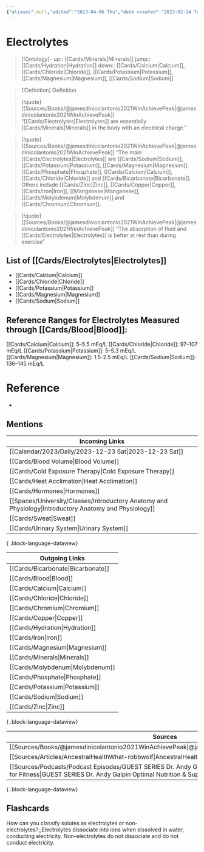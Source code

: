 ```yaml
---
{"aliases":null,"edited":"2023-04-06 Thu","date created":"2023-02-14 Tue","dg-publish":true,"permalink":"/cards/electrolytes/","dgPassFrontmatter":true}
---
```


# Electrolytes

> [!Ontology]-
> up:: [[Cards/Minerals\|Minerals]]
> jump:: [[Cards/Hydration\|Hydration]]
> down:: [[Cards/Calcium\|Calcium]], [[Cards/Chloride\|Chloride]], [[Cards/Potassium\|Potassium]], [[Cards/Magnesium\|Magnesium]], [[Cards/Sodium\|Sodium]]

> [!Definition] Definition

> [!quote] [[Sources/Books/@jamesdinicolantonio2021WinAchievePeak\|@jamesdinicolantonio2021WinAchievePeak]]
> “[[Cards/Electrolytes\|Electrolytes]] are essentially [[Cards/Minerals\|Minerals]] in the body with an electrical charge.”

> [!quote] [[Sources/Books/@jamesdinicolantonio2021WinAchievePeak\|@jamesdinicolantonio2021WinAchievePeak]]
> “The main [[Cards/Electrolytes\|Electrolytes]] are [[Cards/Sodium\|Sodium]], [[Cards/Potassium\|Potassium]], [[Cards/Magnesium\|Magnesium]], [[Cards/Phosphate\|Phosphate]], [[Cards/Calcium\|Calcium]], [[Cards/Chloride\|Chloride]] and [[Cards/Bicarbonate\|Bicarbonate]]. Others include [[Cards/Zinc\|Zinc]], [[Cards/Copper\|Copper]], [[Cards/Iron\|Iron]], [[Manganese\|Manganese]], [[Cards/Molybdenum\|Molybdenum]] and [[Cards/Chromium\|Chromium]]. 

> [!quote] [[Sources/Books/@jamesdinicolantonio2021WinAchievePeak\|@jamesdinicolantonio2021WinAchievePeak]]
> “The  absorption  of  fluid  and  [[Cards/Electrolytes\|Electrolytes]]  is  better  at rest  than  during  exercise”

## List of [[Cards/Electrolytes\|Electrolytes]]

- [[Cards/Calcium\|Calcium]]
- [[Cards/Chloride\|Chloride]]
- [[Cards/Potassium\|Potassium]]
- [[Cards/Magnesium\|Magnesium]]
- [[Cards/Sodium\|Sodium]]

## Reference Ranges for Electrolytes Measured through [[Cards/Blood\|Blood]]:

[[Cards/Calcium\|Calcium]]: 5–5.5 mEq/L
[[Cards/Chloride\|Chloride]]: 97–107 mEq/L
[[Cards/Potassium\|Potassium]]: 5–5.3 mEq/L
[[Cards/Magnesium\|Magnesium]]: 1.5-2.5 mEq/L
[[Cards/Sodium\|Sodium]]: 136–145 mEq/L

# Reference

- 

## Mentions

| Incoming Links                                                                                            |
| --------------------------------------------------------------------------------------------------------- |
| [[Calendar/2023/Daily/2023-12-23 Sat\|2023-12-23 Sat]]                                                 |
| [[Cards/Blood Volume\|Blood Volume]]                                                                   |
| [[Cards/Cold Exposure Therapy\|Cold Exposure Therapy]]                                                 |
| [[Cards/Heat Acclimation\|Heat Acclimation]]                                                           |
| [[Cards/Hormones\|Hormones]]                                                                           |
| [[Spaces/University/Classes/Introductory Anatomy and Physiology\|Introductory Anatomy and Physiology]] |
| [[Cards/Sweat\|Sweat]]                                                                                 |
| [[Cards/Urinary System\|Urinary System]]                                                               |

{ .block-language-dataview}

| Outgoing Links                        |
| ------------------------------------- |
| [[Cards/Bicarbonate\|Bicarbonate]] |
| [[Cards/Blood\|Blood]]             |
| [[Cards/Calcium\|Calcium]]         |
| [[Cards/Chloride\|Chloride]]       |
| [[Cards/Chromium\|Chromium]]       |
| [[Cards/Copper\|Copper]]           |
| [[Cards/Hydration\|Hydration]]     |
| [[Cards/Iron\|Iron]]               |
| [[Cards/Magnesium\|Magnesium]]     |
| [[Cards/Minerals\|Minerals]]       |
| [[Cards/Molybdenum\|Molybdenum]]   |
| [[Cards/Phosphate\|Phosphate]]     |
| [[Cards/Potassium\|Potassium]]     |
| [[Cards/Sodium\|Sodium]]           |
| [[Cards/Zinc\|Zinc]]               |

{ .block-language-dataview}

| Sources                                                                                                                                                                                             |
| --------------------------------------------------------------------------------------------------------------------------------------------------------------------------------------------------- |
| [[Sources/Books/@jamesdinicolantonio2021WinAchievePeak\|@jamesdinicolantonio2021WinAchievePeak]]                                                                                                 |
| [[Sources/Articles/AncestralHealthWhat-robbwolf\|AncestralHealthWhat-robbwolf]]                                                                                                                  |
| [[Sources/Podcasts/Podcast Episodes/GUEST SERIES Dr. Andy Galpin Optimal Nutrition & Supplementation for Fitness\|GUEST SERIES Dr. Andy Galpin Optimal Nutrition & Supplementation for Fitness]] |

{ .block-language-dataview}

## Flashcards

How can you classify solutes as electrolytes or non-electrolytes?;;Electrolytes dissociate into ions when dissolved in water, conducting electricity. Non-electrolytes do not dissociate and do not conduct electricity.